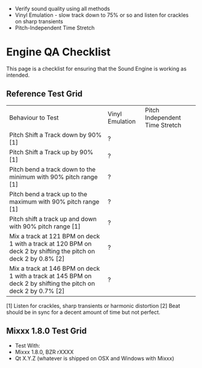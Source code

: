   - Verify sound quality using all methods
  - Vinyl Emulation - slow track down to 75% or so and listen for
    crackles on sharp transients
  - Pitch-Independent Time Stretch

# Engine QA Checklist

This page is a checklist for ensuring that the Sound Engine is working
as intended.

## Reference Test Grid

|                                                                                                                  |                 |                                |
| ---------------------------------------------------------------------------------------------------------------- | --------------- | ------------------------------ |
| Behaviour to Test                                                                                                | Vinyl Emulation | Pitch Independent Time Stretch |
| Pitch Shift a Track down by 90% \[1\]                                                                            | ?               |                                |
| Pitch Shift a Track up by 90% \[1\]                                                                              | ?               |                                |
| Pitch bend a track down to the minimum with 90% pitch range \[1\]                                                | ?               |                                |
| Pitch bend a track up to the maximum with 90% pitch range \[1\]                                                  | ?               |                                |
| Pitch shift a track up and down with 90% pitch range \[1\]                                                       | ?               |                                |
| Mix a track at 121 BPM on deck 1 with a track at 120 BPM on deck 2 by shifting the pitch on deck 2 by 0.8% \[2\] | ?               |                                |
| Mix a track at 146 BPM on deck 1 with a track at 145 BPM on deck 2 by shifting the pitch on deck 2 by 0.7% \[2\] | ?               |                                |

\[1\] Listen for crackles, sharp transients or harmonic distortion \[2\]
Beat should be in sync for a decent amount of time but not perfect.

## Mixxx 1.8.0 Test Grid

  - Test With: 
  - Mixxx 1.8.0, BZR rXXXX
  - Qt X.Y.Z (whatever is shipped on OSX and Windows with Mixxx)
